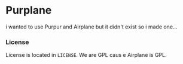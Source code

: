 # Purplane
i wanted to use Purpur and Airplane but it didn't exist so i made one...

### License
License is located in `LICENSE`. We are GPL caus e Airplane is GPL.
